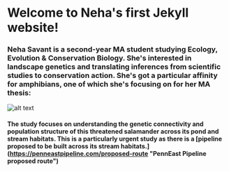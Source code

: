 # Welcome to Neha's first Jekyll website!

### Neha Savant is a second-year MA student studying Ecology, Evolution & Conservation Biology. She's interested in landscape genetics and translating inferences from scientific studies to conservation action. She's got a particular affinity for amphibians, one of which she's focusing on for her MA thesis:

![alt text](https://nehasavant.files.wordpress.com/2017/12/whit001_1-e1513704957775.jpg?w=774&h=548 "A long-tail salamander in hand!")

#### The study focuses on understanding the genetic connectivity and population structure of this threatened salamander across its pond and stream habitats. This is a particularly urgent study as there is a [pipeline proposed to be built across its stream habitats.] (https://penneastpipeline.com/proposed-route "PennEast Pipeline proposed route")
